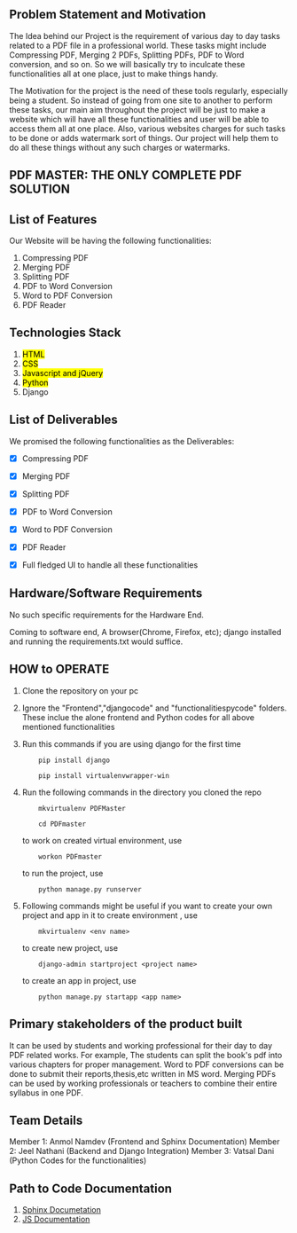 ## Problem Statement and Motivation

The Idea behind our Project is the requirement of various day to day tasks related to a PDF file in a professional world. These tasks might include Compressing PDF, Merging 2 PDFs, Splitting PDFs, PDF to Word conversion, and so on. So we will basically try to inculcate these functionalities all at one place, just to make things handy.


The Motivation for the project is the need of these tools regularly, especially being a student. So instead of going from one site to another to perform these tasks, our main aim throughout the project will be just to make a website which will have all these functionalities and user will be able to access them all at one place. Also, various websites charges for such tasks to be done or adds watermark sort of things. Our project will help them to do all these things without any such charges or watermarks.


## PDF MASTER: THE ONLY COMPLETE PDF SOLUTION


## List of Features

Our Website will be having the following functionalities:
1. Compressing PDF
2. Merging PDF
3. Splitting PDF
4. PDF to Word Conversion
5. Word to PDF Conversion
6. PDF Reader

## Technologies Stack

1. <mark>HTML</mark>
2. <mark>CSS</mark>
3. <mark>Javascript and jQuery</mark>
4. <mark>Python</mark>
5. Django

## List of Deliverables

We promised the following functionalities as the Deliverables:
- [x] Compressing PDF
- [x] Merging PDF
- [x] Splitting PDF
- [x] PDF to Word Conversion
- [x] Word to PDF Conversion
- [x] PDF Reader
- [x] Full fledged UI to handle all these functionalities


## Hardware/Software Requirements
No such specific requirements for the Hardware End.

Coming to software end, A browser(Chrome, Firefox, etc); django installed and running the requirements.txt would suffice.

## HOW to OPERATE
1. Clone the repository on your pc
2. Ignore the "Frontend","djangocode" and "functionalitiespycode" folders. These inclue the alone frontend and Python codes for all above mentioned functionalities
3. Run this commands if you are using django for the first time
	```shell
		pip install django
	```

	```shell
		pip install virtualenvwrapper-win
	```

4. Run the following commands in the directory you cloned the repo
	```shell
		mkvirtualenv PDFMaster
	```

	```shell
		cd PDFmaster
   	```

	to work on created virtual environment, use	
	```shell
		workon PDFmaster
	```

	to run the project, use 
	```shell
		python manage.py runserver
	```
5. Following commands might be useful if you want to create your own project and app in it
	to create environment , use
	```shell
		mkvirtualenv <env name>
	```	

	to create new project, use
	```shell
		django-admin startproject <project name>
	```
	
	to create an app in project, use
	```shell
		python manage.py startapp <app name>
	```


## Primary stakeholders of the product built

It can be used by students and working professional for their day to day PDF related works. For example, The students can split the book's pdf into various chapters for proper management. Word to PDF conversions can be done to submit their reports,thesis,etc written in MS word. Merging PDFs can be used by working professionals or teachers to combine their entire syllabus in one PDF.


## Team Details

Member 1: Anmol Namdev (Frontend and Sphinx Documentation)
Member 2: Jeel Nathani (Backend and Django Integration)
Member 3: Vatsal Dani (Python Codes for the functionalities)

## Path to Code Documentation
1. [Sphinx Documetation](Documentation/docs_django_sphinx/Build_html/html/index.html)
2. [JS Documentation](Documentation/docs_js/index.html)
